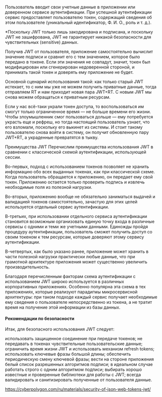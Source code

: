 Пользователь вводит свои учетные данные в приложении или доверенном сервисе аутентификации. При успешной аутентификации сервис предоставляет пользователю токен, содержащий сведения об этом пользователе (уникальный идентификатор, Ф. И. О., роль и т. д.).

*Поскольку JWT только лишь закодирована и подписана, и поскольку JWT не зашифрована, JWT не гарантирует никакой безопасности для чувствительных (sensitive) данных.

Получив JWT от пользователя, приложение самостоятельно вычислит значение подписи и сравнит его с тем значением, которое было передано в токене. Если эти значения не совпадут, значит, токен был модифицирован или сгенерирован недоверенной стороной, и принимать такой токен и доверять ему приложение не будет.

Основной сценарий использования такой: как только старый JWT истекает, то с ним мы уже не можем получить приватные данные, тогда отправляем RT и нам приходит новая пара JWT+RT. С новым JWT мы снова можем обращаться к приватным ресурсам.

Если у нас всё-таки украли токен доступа, то воспользоваться им смогут только ограниченное время — не больше времени его жизни. Чтобы злоумышленник смог пользоваться дольше — ему потребуется украсть еще и рефреш, но тогда настоящий пользователь узнает, что его взломали, поскольку его выкинет из системы. И стоит такому пользователю снова войти в систему, он получит обновленную пару JWT+RT, а украденные превратятся в тыкву.

Преимущества JWT
Перечислим преимущества использования JWT в сравнении с классической схемой аутентификации, использующей сессии.

Во-первых, подход с использованием токенов позволяет не хранить информацию обо всех выданных токенах, как при классической схеме. Когда пользователь обращается к приложению, он передает ему свой токен. Приложению остается только проверить подпись и извлечь необходимые поля из полезной нагрузки.

Во-вторых, приложению вообще не обязательно заниматься выдачей и валидацией токенов самостоятельно, зачастую для этих целей используется отдельный сервис аутентификации.

В-третьих, при использовании отдельного сервиса аутентификации становится возможным организовать единую точку входа в различные сервисы с одними и теми же учетными данными. Единожды пройдя процедуру аутентификации, пользователь сможет получить доступ со своим токеном к тем ресурсам, которые доверяют этому сервису аутентификации.

В-четвертых, как было указано ранее, приложение может хранить в части полезной нагрузки практически любые данные, что при грамотной архитектуре приложения может существенно увеличить производительность.

Благодаря перечисленным факторам схема аутентификации с использованием JWT широко используется в различных корпоративных приложениях. Особенно популярна эта схема в тех приложениях, которые реализуют парадигмы микросервисной архитектуры: при таком подходе каждый сервис получает необходимые ему сведения о пользователе непосредственно из токена, а не тратит время на получение этой информации из базы данных.

#### Рекомендации по безопасности

Итак, для безопасного использования JWT следует:

использовать защищенное соединение при передаче токенов;
не передавать в токенах чувствительные пользовательские данные;
ограничить время жизни JWT и использовать механизм refresh tokens;
использовать ключевые фразы большой длины;
обеспечить периодическую смену ключевой фразы;
вести на стороне приложения белый список разрешенных алгоритмов подписи;
в идеальном случае работать строго с одним алгоритмом подписи;
выбирать хорошо известные и проверенные библиотеки для работы с JWT;
всегда валидировать и санитизировать полученные от пользователя данные.

https://cyberpolygon.com/ru/materials/security-of-json-web-tokens-jwt/